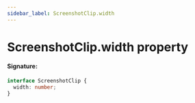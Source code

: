 ```yaml
---
sidebar_label: ScreenshotClip.width
---
```


# ScreenshotClip.width property

#### Signature:

```typescript
interface ScreenshotClip {
  width: number;
}
```
